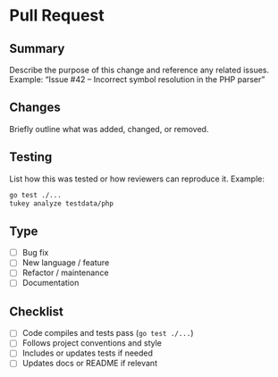 # Pull Request

## Summary

Describe the purpose of this change and reference any related issues.
Example: “Issue #42 – Incorrect symbol resolution in the PHP parser”

## Changes

Briefly outline what was added, changed, or removed.

## Testing

List how this was tested or how reviewers can reproduce it.
Example:

```sh
go test ./...
tukey analyze testdata/php
```

## Type

- [ ] Bug fix
- [ ] New language / feature
- [ ] Refactor / maintenance
- [ ] Documentation

## Checklist

- [ ] Code compiles and tests pass (`go test ./...`)
- [ ] Follows project conventions and style
- [ ] Includes or updates tests if needed
- [ ] Updates docs or README if relevant
